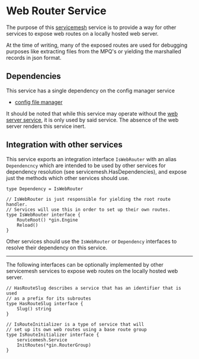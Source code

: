 # Web Router Service
The purpose of this [servicemesh](https://github.com/gravestench/servicemesh) service is
to provide a way for other services to expose web routes on a locally hosted 
web server. 

At the time of writing, many of the exposed routes are used for
debugging purposes like extracting files from the MPQ's or yielding the
marshalled records in json format.

## Dependencies
This service has a single dependency on the config manager service
* [config file manager](../configFile)

It should be noted that while this service may operate without the
[web server service](../webServer), it is only used by said service. The 
absence of the web server renders this service inert.

## Integration with other services
This service exports an integration interface `IsWebRouter` with an alias
`Dependencncy` which are intended to be used by other services for dependency
resolution (see servicemesh.HasDependencies), and expose just the methods which
other services should use.
```golang
type Dependency = IsWebRouter

// IsWebRouter is just responsible for yielding the root route handler.
// Services will use this in order to set up their own routes.
type IsWebRouter interface {
    RouteRoot() *gin.Engine
    Reload()
}
```

Other services should use the `IsWebRouter` or `Dependency` interfaces to resolve
their dependency on this service.

_____________

The following interfaces can be optionally implemented by other servicemesh services
to expose web routes on the locally hosted web server.

```golang
// HasRouteSlug describes a service that has an identifier that is used
// as a prefix for its subroutes
type HasRouteSlug interface {
    Slug() string
}
```
```golang
// IsRouteInitializer is a type of service that will
// set up its own web routes using a base route group
type IsRouteInitializer interface {
    servicemesh.Service
    InitRoutes(*gin.RouterGroup)
}
```
